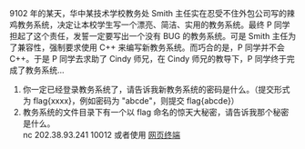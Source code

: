 9102 年的某天，华中某技术学校教务处 Smith 主任实在忍受不住外包公司写的辣鸡教务系统，决定让本校学生写一个漂亮、简洁、实用的教务系统。最终 P 同学担起了这个责任，发誓一定要写出一个没有 BUG 的教务系统。可是 Smith 主任为了兼容性，强制要求使用 C++ 来编写新教务系统。而巧合的是，P 同学并不会 C++。于是 P 同学去求助了 Cindy 师兄，在 Cindy 师兄的教导下，P 同学终于完成了教务系统...<br>
1. 你一定已经登录教务系统了，请告诉我新教务系统的密码是什么。（提交形式为 flag{xxxx}，例如密码为 "abcde"，则提交 flag{abcde}）
2. 教务系统的文件目录下有一个以 flag 命名的惊天大秘密，请告诉我那个秘密是什么。<br>
nc 202.38.93.241 10012 或者使用 <a href="http://202.38.93.241:10013/?token=2034%3AMEQCICoSjIfN2qS0hBHx2CBgEbmcuUC0nPYBWY4cn9lMSbV%2BAiBLwRKlORyCG8ZyN%2BWkqomKwjOt98ian34mvBuMtK48SQ%3D%3D">网页终端</a>